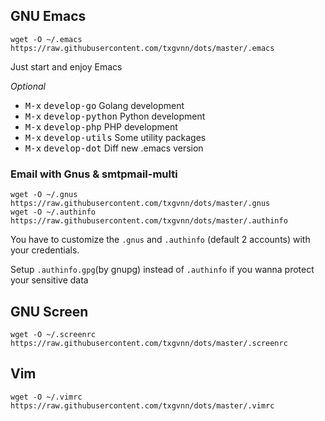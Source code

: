 ## GNU Emacs

```
wget -O ~/.emacs https://raw.githubusercontent.com/txgvnn/dots/master/.emacs
```

Just start and enjoy Emacs

*Optional*
 * <kbd>M-x</kbd> <kbd>develop-go</kbd> Golang development
 * <kbd>M-x</kbd> <kbd>develop-python</kbd> Python development
 * <kbd>M-x</kbd> <kbd>develop-php</kbd> PHP development
 * <kbd>M-x</kbd> <kbd>develop-utils</kbd> Some utility packages
 * <kbd>M-x</kbd> <kbd>develop-dot</kbd> Diff new .emacs version

### Email with Gnus & smtpmail-multi

```
wget -O ~/.gnus https://raw.githubusercontent.com/txgvnn/dots/master/.gnus
wget -O ~/.authinfo https://raw.githubusercontent.com/txgvnn/dots/master/.authinfo
```
You have to customize the `.gnus` and `.authinfo` (default 2 accounts) with your credentials.

Setup `.authinfo.gpg`(by gnupg) instead of `.authinfo` if you wanna protect your sensitive data

## GNU Screen

```
wget -O ~/.screenrc https://raw.githubusercontent.com/txgvnn/dots/master/.screenrc
```

## Vim
```
wget -O ~/.vimrc https://raw.githubusercontent.com/txgvnn/dots/master/.vimrc
```
